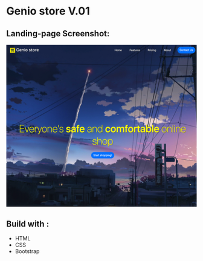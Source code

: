# Genio store V.01

## Landing-page Screenshot:

<img src="./assets/screenshot-landing-page.png" />

## Build with :

- HTML
- CSS
- Bootstrap
